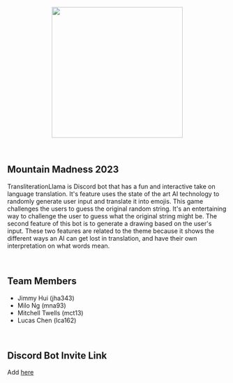 <p align="center">
<img src="https://user-images.githubusercontent.com/55813316/219938192-1f701c11-de5f-4332-9195-88e556594baa.png" |width="300" height="300" />

</p>

<br>




## Mountain Madness 2023
TransliterationLlama is Discord bot that has a fun and interactive take on language translation. It's feature uses the state of the art AI technology to randomly generate user input and translate it into emojis. This game challenges the users to guess the original random string. It's an entertaining way to challenge the user to guess what the original string might be. The second feature of this bot is to generate a drawing based on the user's input. These two features are related to the theme because it shows the different ways an AI can get lost in translation, and have their own interpretation on what words mean.

<br>

## Team Members
- Jimmy Hui (jha343)
- Milo Ng (mna93)
- Mitchell Twells (mct13)
- Lucas Chen (lca162)

<br>

## Discord Bot Invite Link
Add [here](https://discord.com/api/oauth2/authorize?client_id=1076599326622625913&permissions=8&scope=bot)
